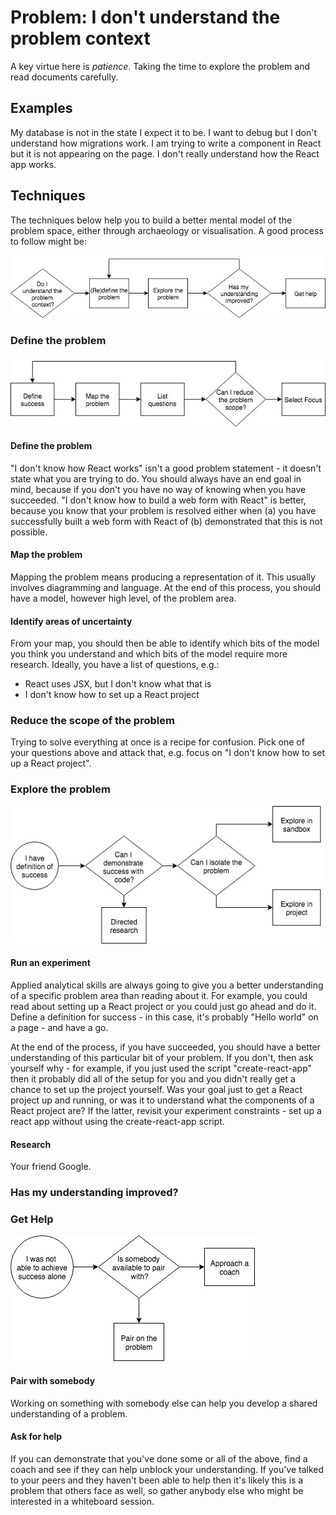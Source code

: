 # Problem: I don't understand the problem context

A key virtue here is *patience*. Taking the time to explore the problem and read documents carefully.

## Examples
My database is not in the state I expect it to be. I want to debug but I don't understand how migrations work.
I am trying to write a component in React but it is not appearing on the page. I don't really understand how the React app works.

## Techniques
The techniques below help you to build a better mental model of the problem space, either through archaeology or visualisation. A good process to follow might be:

![How to get better understanding of a problem context](images/problem-context-flow.jpg "Problem Context Flow")

### Define the problem

![How to get a better problem definition](images/define-problem-flow.jpg "Defining Problem Flow")

#### Define the problem
"I don't know how React works" isn't a good problem statement - it doesn't state what you are trying to do. You should always have an end goal in mind, because if you don't you have no way of knowing when you have succeeded. "I don't know how to build a web form with React" is better, because you know that your problem is resolved either when (a) you have successfully built a web form with React of (b) demonstrated that this is not possible.

#### Map the problem
Mapping the problem means producing a representation of it. This usually involves diagramming and language. At the end of this process, you should have a model, however high level, of the problem area.

#### Identify areas of uncertainty
From your map, you should then be able to identify which bits of the model you think you understand and which bits of the model require more research. Ideally, you have a list of questions, e.g.:
- React uses JSX, but I don't know what that is
- I don't know how to set up a React project

### Reduce the scope of the problem
Trying to solve everything at once is a recipe for confusion. Pick one of your questions above and attack that, e.g. focus on "I don't know how to set up a React project".

### Explore the problem

![How to explore a problem to gain understanding and achieve success](images/explore-problem-flow.jpg "Exploring problem flow")


#### Run an experiment
Applied analytical skills are always going to give you a better understanding of a specific problem area than reading about it. For example, you could read about setting up a React project or you could just go ahead and do it. Define a definition for success - in this case, it's probably "Hello world" on a page - and have a go.

At the end of the process, if you have succeeded, you should have a better understanding of this particular bit of your problem. If you don't, then ask yourself why - for example, if you just used the script "create-react-app" then it probably did all of the setup for you and you didn't really get a chance to set up the project yourself. Was your goal just to get a React project up and running, or was it to understand what the components of a React project are? If the latter, revisit your experiment constraints - set up a react app without using the create-react-app script.  

#### Research
Your friend Google.

### Has my understanding improved?

### Get Help

![How to get help with a problem you can't solve](images/ask-for-help-flow.jpg "Get help flow")

#### Pair with somebody
Working on something with somebody else can help you develop a shared understanding of a problem.

#### Ask for help
If you can demonstrate that you've done some or all of the above, find a coach and see if they can help unblock your understanding. If you've talked to your peers and they haven't been able to help then it's likely this is a problem that others face as well, so gather anybody else who might be interested in a whiteboard session.  

